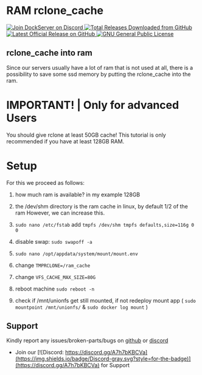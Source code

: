 # **RAM rclone_cache**

<p align="left">
    <a href="https://discord.gg/FYSvu83caM">
        <img src="https://discord.com/api/guilds/830478558995415100/widget.png?label=Discord%20Server&logo=discord" alt="Join DockServer on Discord">
    </a>
        <a href="https://github.com/dockserver/dockserver/releases">
        <img src="https://img.shields.io/github/downloads/dockserver/dockserver/total?label=Total%20Downloads&logo=github" alt="Total Releases Downloaded from GitHub">
    </a>
    <a href="https://github.com/dockserver/dockserver/releases/latest">
        <img src="https://img.shields.io/github/v/release/dockserver/dockserver?include_prereleases&label=Latest%20Release&logo=github" alt="Latest Official Release on GitHub">
    </a>
    <a href="https://github.com/dockserver/dockserver/blob/master/LICENSE">
        <img src="https://img.shields.io/github/license/dockserver/dockserver?label=License&logo=gnu" alt="GNU General Public License">
    </a>
</p>

## rclone_cache into ram

Since our servers usually have a lot of ram that is not used at all, there is a possibility to save some ssd memory by putting the rclone_cache into the ram.

# IMPORTANT! | Only for advanced Users

You should give rclone at least 50GB cache!
This tutorial is only recommended if you have at least 128GB RAM.

# Setup

For this we proceed as follows:

1. how much ram is available? in my example 128GB
1. the /dev/shm directory is the ram cache in linux, by default 1/2 of the ram
However, we can increase this.
1. `sudo nano /etc/fstab`
 add
`tmpfs /dev/shm tmpfs defaults,size=116g 0 0`

1. disable swap: `sudo swapoff -a`
1. `sudo nano /opt/appdata/system/mount/mount.env`

1. change `TMPRCLONE=/ram_cache`
1. change `VFS_CACHE_MAX_SIZE=80G`

1. reboot machine `sudo reboot -n`
1. check if /mnt/unionfs get still mounted, if not redeploy mount app ( `sudo mountpoint /mnt/unionfs/` & `sudo docker log mount` )

## Support

Kindly report any issues/broken-parts/bugs on [github](https://github.com/dockserver/dockserver/issues) or [discord](https://discord.gg/A7h7bKBCVa)

* Join our [![Discord: https://discord.gg/A7h7bKBCVa](https://img.shields.io/badge/Discord-gray.svg?style=for-the-badge)](https://discord.gg/A7h7bKBCVa) for Support
